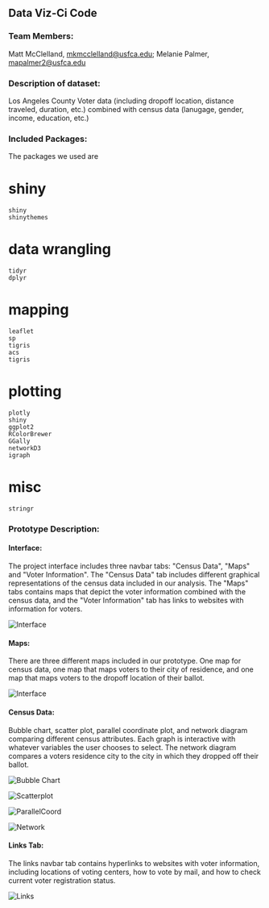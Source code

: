 ## Data Viz-Ci Code

### Team Members:
Matt McClelland, mkmcclelland@usfca.edu; 
Melanie Palmer, mapalmer2@usfca.edu

### Description of dataset:
Los Angeles County Voter data (including dropoff location, distance traveled, duration, etc.) combined with census data (lanugage, gender, income, education, etc.)

### Included Packages: 
The packages we used are 
# shiny
```
shiny
shinythemes
```
# data wrangling
```
tidyr
dplyr
```
# mapping
```
leaflet
sp
tigris
acs
tigris
```
# plotting
```
plotly
shiny
ggplot2
RColorBrewer
GGally
networkD3
igraph
```
# misc
```
stringr
```


### Prototype Description: 
#### Interface:
The project interface includes three navbar tabs: "Census Data", "Maps" and "Voter Information". The "Census Data" tab includes different graphical representations of the census data included in our analysis. The "Maps" tabs contains maps that depict the voter information combined with the census data, and the "Voter Information" tab has links to websites with information for voters. 

![Interface](https://github.com/usfviz/DataViz-ciCode-/blob/master/screen-shots/interface.png "Interface Proto-Type")


#### Maps:
There are three different maps included in our prototype. One map for census data, one map that maps voters to their city of residence, and one map that maps voters to the dropoff location of their ballot.

![Interface](https://github.com/usfviz/DataViz-ciCode-/blob/master/screen-shots/censusMap.png "Interface Proto-Type")

#### Census Data: 
Bubble chart, scatter plot, parallel coordinate plot, and network diagram comparing different census attributes. Each graph is interactive with whatever variables the user chooses to select. The network diagram compares a voters residence city to the city in which they dropped off their ballot.

![Bubble Chart](https://github.com/usfviz/DataViz-ciCode-/blob/master/screen-shots/bubble.png "Bubble Chart Proto-Type")

![Scatterplot](https://github.com/usfviz/DataViz-ciCode-/blob/master/screen-shots/scatter.png "Scatterplot Proto-Type")

![ParallelCoord](https://github.com/usfviz/DataViz-ciCode-/blob/master/screen-shots/paracoord.png "Parallel Coord. Proto-Type")

![Network](https://github.com/usfviz/DataViz-ciCode-/blob/master/screen-shots/network.png "Network Proto-Type")




#### Links Tab:
The links navbar tab contains hyperlinks to websites with voter information, including locations of voting centers, how to vote by mail, and how to check current voter registration status. 


![Links](https://github.com/usfviz/DataViz-ciCode-/blob/master/screen-shots/links.png "Links Proto-Type")
